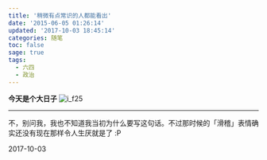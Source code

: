 ```yaml
---
title: '稍微有点常识的人都能看出'
date: '2015-06-05 01:26:14'
updated: '2017-10-03 18:45:14'
categories: 随笔
toc: false
sage: true
tags:
  - 六四
  - 政治
---
```


**今天是个大日子** ![i_f25](https://img.blessing.studio/images/2015/03/i_f25.png)

--------

不，别问我，我也不知道我当初为什么要写这句话。不过那时候的「滑稽」表情确实还没有现在那样令人生厌就是了 :P

2017-10-03
